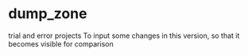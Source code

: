 # dump_zone
trial and error projects
To input some changes in this version, so that it becomes visible for comparison
